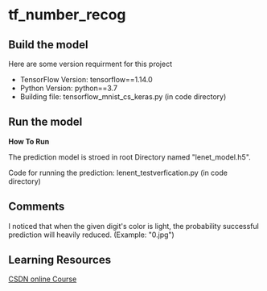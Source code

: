 # tf_number_recog

<h2>Build the model</h2>
Here are some version requirment for this project
<ul>
<li>TensorFlow Version: tensorflow==1.14.0</li>
<li>Python Version: python==3.7</li>
<li>Building file: tensorflow_mnist_cs_keras.py (in code directory)</li>
</ul>

<h2>Run the model</h2>
<p><strong>How To Run</strong></p>
<p>The prediction model is stroed in root Directory named "lenet_model.h5".</p>
<p>Code for running the prediction: lenent_testverfication.py (in code directory)</p>


<h2>Comments</h2>
I noticed that when the given digit's color is light, the probability successful prediction will heavily reduced.
(Example: "0.jpg")

<h2>Learning Resources</h2>
<p><a href="https://edu.csdn.net/course/detail/26266">CSDN online Course</a></p>
